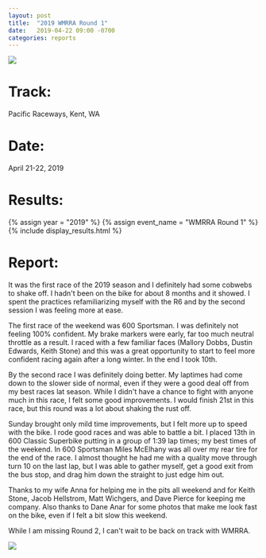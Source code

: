 ```yaml
---
layout: post
title:  "2019 WMRRA Round 1"
date:   2019-04-22 09:00 -0700
categories: reports
---
```


![](/img/race-report-photos/2019/2019-wmrra-r1-header.jpg)

# Track:
Pacific Raceways, Kent, WA

# Date:
April 21-22, 2019

# Results:
{% assign year = "2019" %}
{% assign event_name = "WMRRA Round 1" %}
{% include display_results.html %}

# Report:

It was the first race of the 2019 season and I definitely had some cobwebs to shake off. I hadn't been on the bike for about 8 months and it showed. I spent the practices refamiliarizing myself with the R6 and by the second session I was feeling more at ease.

The first race of the weekend was 600 Sportsman. I was definitely not feeling 100% confident. My brake markers were early, far too much neutral throttle as a result. I raced with a few familiar faces (Mallory Dobbs, Dustin Edwards, Keith Stone) and this was a great opportunity to start to feel more confident racing again after a long winter. In the end I took 10th.

By the second race I was definitely doing better. My laptimes had come down to the slower side of normal, even if they were a good deal off from my best races lat season. While I didn't have a chance to fight with anyone much in this race, I felt some good improvements.  I would finish 21st in this race, but this round was a lot about shaking the rust off.  

Sunday brought only mild time improvements, but I felt more up to speed with the bike. I rode good races and was able to battle a bit. I placed 13th in 600 Classic Superbike putting in a group of 1:39 lap times; my best times of the weekend. In 600 Sportsman Miles McElhany was all over my rear tire for the end of the race. I almost thought he had me with a quality move through turn 10 on the last lap, but I was able to gather myself, get a good exit from the bus stop, and drag him down the straight to just edge him out.

Thanks to my wife Anna for helping me in the pits all weekend and for Keith Stone, Jacob Hellstrom, Matt Wichgers, and Dave Pierce for keeping me company. Also thanks to Dane Anar for some photos that make me look fast on the bike, even if I felt a bit slow this weekend.

While I am missing Round 2, I can't wait to be back on track with WMRRA.


![](/img/race-report-photos/2019/2019-wmrra-r1-body.jpg)
